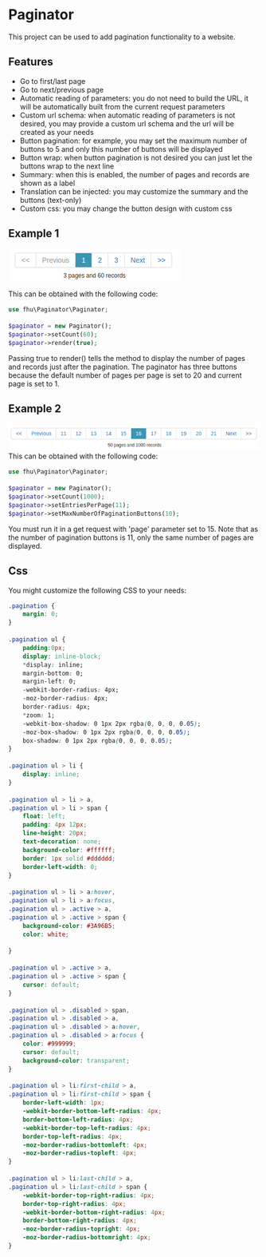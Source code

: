 # Paginator
This project can be used to add pagination functionality to a website.

## Features
* Go to first/last page
* Go to next/previous page
* Automatic reading of parameters: you do not need to build the URL, it will be automatically built from the current request parameters
* Custom url schema: when automatic reading of parameters is not desired, you may provide a custom url schema and the url will be created as your needs
* Button pagination: for example, you may set the maximum number of buttons to 5 and only this number of buttons will be displayed
* Button wrap: when button pagination is not desired you can just let the buttons wrap to the next line
* Summary: when this is enabled, the number of pages and records are shown as a label
* Translation can be injected: you may customize the summary and the buttons (text-only)
* Custom css: you may change the button design with custom css

## Example 1
![](https://github.com/fernandohu/Paginator/blob/master/images/image01.png)

This can be obtained with the following code:
```php
use fhu\Paginator\Paginator;

$paginator = new Paginator();
$paginator->setCount(60);
$paginator->render(true);
```

Passing true to render() tells the method to display the number of pages and records just after the pagination.
The paginator has three buttons because the default number of pages per page is set to 20 and current page is set to 1.

## Example 2
![](https://github.com/fernandohu/Paginator/blob/master/images/image02.png)
This can be obtained with the following code:
```php
use fhu\Paginator\Paginator;

$paginator = new Paginator();
$paginator->setCount(1000);
$paginator->setEntriesPerPage(11);
$paginator->setMaxNumberOfPaginationButtons(10);
```
You must run it in a get request with 'page' parameter set to 15.
Note that as the number of pagination buttons is 11, only the same number of pages are displayed. 

## Css
You might customize the following CSS to your needs:
```css
.pagination {
    margin: 0;
}

.pagination ul {
    padding:0px;
    display: inline-block;
    *display: inline;
    margin-bottom: 0;
    margin-left: 0;
    -webkit-border-radius: 4px;
    -moz-border-radius: 4px;
    border-radius: 4px;
    *zoom: 1;
    -webkit-box-shadow: 0 1px 2px rgba(0, 0, 0, 0.05);
    -moz-box-shadow: 0 1px 2px rgba(0, 0, 0, 0.05);
    box-shadow: 0 1px 2px rgba(0, 0, 0, 0.05);
}

.pagination ul > li {
    display: inline;
}

.pagination ul > li > a,
.pagination ul > li > span {
    float: left;
    padding: 4px 12px;
    line-height: 20px;
    text-decoration: none;
    background-color: #ffffff;
    border: 1px solid #dddddd;
    border-left-width: 0;
}

.pagination ul > li > a:hover,
.pagination ul > li > a:focus,
.pagination ul > .active > a,
.pagination ul > .active > span {
    background-color: #3A96B5;
    color: white;

}

.pagination ul > .active > a,
.pagination ul > .active > span {
    cursor: default;
}

.pagination ul > .disabled > span,
.pagination ul > .disabled > a,
.pagination ul > .disabled > a:hover,
.pagination ul > .disabled > a:focus {
    color: #999999;
    cursor: default;
    background-color: transparent;
}

.pagination ul > li:first-child > a,
.pagination ul > li:first-child > span {
    border-left-width: 1px;
    -webkit-border-bottom-left-radius: 4px;
    border-bottom-left-radius: 4px;
    -webkit-border-top-left-radius: 4px;
    border-top-left-radius: 4px;
    -moz-border-radius-bottomleft: 4px;
    -moz-border-radius-topleft: 4px;
}

.pagination ul > li:last-child > a,
.pagination ul > li:last-child > span {
    -webkit-border-top-right-radius: 4px;
    border-top-right-radius: 4px;
    -webkit-border-bottom-right-radius: 4px;
    border-bottom-right-radius: 4px;
    -moz-border-radius-topright: 4px;
    -moz-border-radius-bottomright: 4px;
}
```
